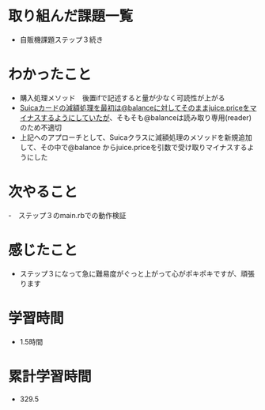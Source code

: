 # 取り組んだ課題一覧
- 自販機課題ステップ３続き

# わかったこと
- 購入処理メソッド　後置ifで記述すると量が少なく可読性が上がる
- Suicaカードの減額処理を最初は@balanceに対してそのままjuice.priceをマイナスするようにしていたが、そもそも@balanceは読み取り専用(reader)のため不適切
- 上記へのアプローチとして、Suicaクラスに減額処理のメソッドを新規追加して、その中で@balance からjuice.priceを引数で受け取りマイナスするようにした


# 次やること
-　ステップ３のmain.rbでの動作検証

# 感じたこと
- ステップ３になって急に難易度がぐっと上がって心がポキポキですが、頑張ります

# 学習時間
- 1.5時間

# 累計学習時間
- 329.5
